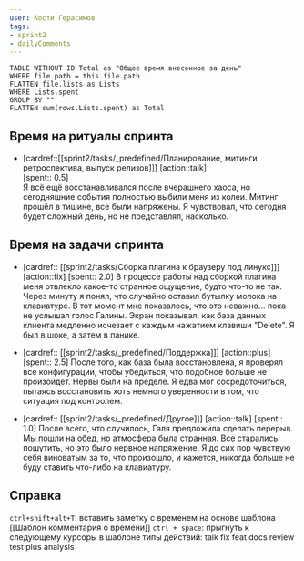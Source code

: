 ```yaml
---
user: Кости Герасимов
tags:
- sprint2
- dailyComments
---
```




```dataview 
TABLE WITHOUT ID Total as "Общее время внесенное за день"
WHERE file.path = this.file.path 
FLATTEN file.lists as Lists
WHERE Lists.spent
GROUP BY ""
FLATTEN sum(rows.Lists.spent) as Total
```
## Время на ритуалы спринта

* [cardref::[[sprint2/tasks/_predefined/Планирование, митинги, ретроспектива, выпуск релизов]]]
  [action::talk]  
  [spent:: 0.5]  
  Я всё ещё восстанавливался после вчерашнего хаоса, но сегодняшние события полностью выбили меня из колеи. Митинг прошёл в тишине, все были напряжены. Я чувствовал, что сегодня будет сложный день, но не представлял, насколько.

## Время на задачи спринта

* [cardref:: [[sprint2/tasks/Сборка плагина к браузеру под линукс]]]
  [action::fix]
  [spent:: 2.0]
  В процессе работы над сборкой плагина меня отвлекло какое-то странное ощущение, будто что-то не так. Через минуту я понял, что случайно оставил бутылку молока на клавиатуре. В тот момент мне показалось, что это неважно... пока не услышал голос Галины. Экран показывал, как база данных клиента медленно исчезает с каждым нажатием клавиши "Delete". Я был в шоке, а затем в панике. 

* [cardref:: [[sprint2/tasks/_predefined/Поддержка]]]
  [action::plus]
  [spent:: 2.5]
  После того, как база была восстановлена, я проверял все конфигурации, чтобы убедиться, что подобное больше не произойдёт. Нервы были на пределе. Я едва мог сосредоточиться, пытаясь восстановить хоть немного уверенности в том, что ситуация под контролем. 

* [cardref:: [[sprint2/tasks/_predefined/Другое]]]
  [action::talk]
  [spent:: 1.0]
  После всего, что случилось, Галя предложила сделать перерыв. Мы пошли на обед, но атмосфера была странная. Все старались пошутить, но это было нервное напряжение. Я до сих пор чувствую себя виноватым за то, что произошло, и кажется, никогда больше не буду ставить что-либо на клавиатуру.
  
## Справка

`ctrl+shift+alt+T`:
	вставить заметку с временем на основе шаблона [[Шаблон комментария о времени]] 
`ctrl + space`:
	прыгнуть к следующему курсоры в шаблоне
типы действий:
	talk
	fix
	feat
	docs
	review
	test
	plus
	analysis


